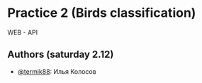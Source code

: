 # Practice 2 (Birds classification)

WEB - API

## Authors (saturday 2.12)

- [@termik88](https://github.com/termik88): Илья Колосов



